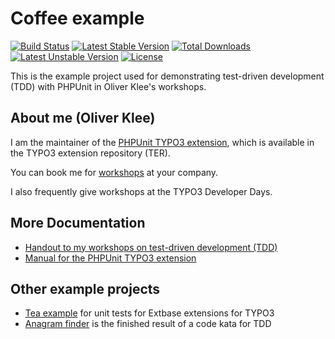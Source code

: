 # Coffee example

[![Build Status](https://travis-ci.org/oliverklee/coffee.svg?branch=master)](https://travis-ci.org/oliverklee/coffee)
[![Latest Stable Version](https://poser.pugx.org/oliverklee/coffee/v/stable.svg)](https://packagist.org/packages/oliverklee/coffee)
[![Total Downloads](https://poser.pugx.org/oliverklee/coffee/downloads.svg)](https://packagist.org/packages/oliverklee/coffee)
[![Latest Unstable Version](https://poser.pugx.org/oliverklee/coffee/v/unstable.svg)](https://packagist.org/packages/oliverklee/coffee)
[![License](https://poser.pugx.org/oliverklee/coffee/license.svg)](https://packagist.org/packages/oliverklee/coffee)

This is the example project used for demonstrating test-driven development (TDD)
with PHPUnit in Oliver Klee's workshops.


## About me (Oliver Klee)

I am the maintainer of the
[PHPUnit TYPO3 extension](http://typo3.org/extensions/repository/view/phpunit),
which is available in the TYPO3 extension repository (TER).

You can book me for
[workshops](https://www.oliverklee.de/workshops/workshops.html)
at your company.

I also frequently give workshops at the TYPO3 Developer Days.


## More Documentation

* [Handout to my workshops on test-driven development (TDD)](https://github.com/oliverklee/tdd-reader)
* [Manual for the PHPUnit TYPO3 extension](https://docs.typo3.org/typo3cms/extensions/phpunit/)


## Other example projects

* [Tea example](https://github.com/TYPO3-Documentation/tea/)
  for unit tests for Extbase extensions for TYPO3
* [Anagram finder](https://github.com/oliverklee/anagram-finder)
  is the finished result of a code kata for TDD
